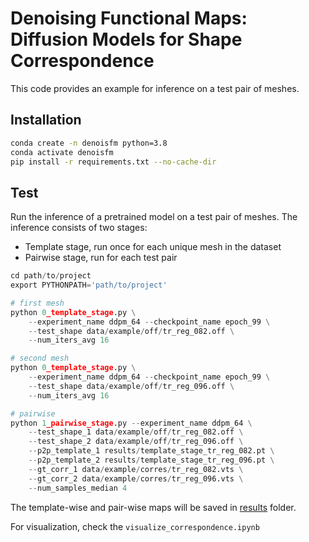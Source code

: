 # Denoising Functional Maps: Diffusion Models for Shape Correspondence

This code provides an example for inference on a test pair of meshes.

## Installation
```bash 
conda create -n denoisfm python=3.8
conda activate denoisfm
pip install -r requirements.txt --no-cache-dir
```

## Test
Run the inference of a pretrained model on a test pair of meshes.
The inference consists of two stages:
- Template stage, run once for each unique mesh in the dataset
- Pairwise stage, run for each test pair

```python
cd path/to/project
export PYTHONPATH='path/to/project'

# first mesh
python 0_template_stage.py \
    --experiment_name ddpm_64 --checkpoint_name epoch_99 \
    --test_shape data/example/off/tr_reg_082.off \
    --num_iters_avg 16

# second mesh
python 0_template_stage.py \
    --experiment_name ddpm_64 --checkpoint_name epoch_99 \
    --test_shape data/example/off/tr_reg_096.off \
    --num_iters_avg 16

# pairwise
python 1_pairwise_stage.py --experiment_name ddpm_64 \
    --test_shape_1 data/example/off/tr_reg_082.off \
    --test_shape_2 data/example/off/tr_reg_096.off \
    --p2p_template_1 results/template_stage_tr_reg_082.pt \
    --p2p_template_2 results/template_stage_tr_reg_096.pt \
    --gt_corr_1 data/example/corres/tr_reg_082.vts \
    --gt_corr_2 data/example/corres/tr_reg_096.vts \
    --num_samples_median 4
```

The template-wise and pair-wise maps will be saved in [results](results) folder.

For visualization, check the `visualize_correspondence.ipynb`